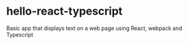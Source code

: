 # hello-react-typescript
Basic app that displays text on a web page using React, webpack and Typescript